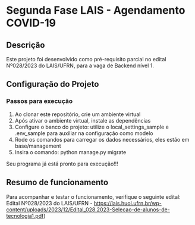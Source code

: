 # Segunda Fase LAIS - Agendamento COVID-19

## Descrição

Este projeto foi desenvolvido como pré-requisito parcial no edital Nº028/2023 do LAIS/UFRN, para a vaga de Backend nível 1.

## Configuração do Projeto

### Passos para execução

1. Ao clonar este repositório, crie um ambiente virtual
2. Após ativar o ambiente virtual, instale as dependências
3. Configure o banco do projeto: utilize o local_settings_sample e .env_sample para auxiliar na configuração como modelo
4. Rode os comandos para carregar os dados necessários, eles estão em base/management
5. Insira o comando: python manage.py migrate

Seu programa já está pronto para execução!!!


## Resumo de funcionamento

Para acompanhar e testar o funcionamento, verifique o seguinte edital: Edital Nº028/2023 do LAIS/UFRN - https://lais.huol.ufrn.br/wp-content/uploads/2023/12/Edital_028.2023-Selecao-de-alunos-de-tecnologia1.pdf)
